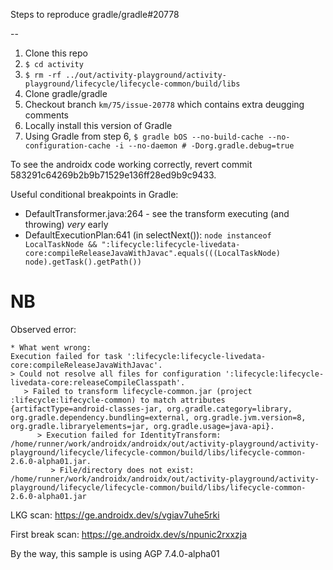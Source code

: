 Steps to reproduce gradle/gradle#20778

--

1. Clone this repo
2. `$ cd activity`
3. `$ rm -rf ../out/activity-playground/activity-playground/lifecycle/lifecycle-common/build/libs`
4. Clone gradle/gradle
5. Checkout branch `km/75/issue-20778` which contains extra deugging comments
6. Locally install this version of Gradle
7. Using Gradle from step 6, `$ gradle bOS --no-build-cache --no-configuration-cache -i --no-daemon # -Dorg.gradle.debug=true`

To see the androidx code working correctly, revert commit 583291c64269b2b9b71529e136ff28ed9b9c9433.

Useful conditional breakpoints in Gradle:

* DefaultTransformer.java:264 - see the transform executing (and throwing) _very_ early
* DefaultExecutionPlan:641 (in selectNext()): `node instanceof LocalTaskNode && ":lifecycle:lifecycle-livedata-core:compileReleaseJavaWithJavac".equals(((LocalTaskNode) node).getTask().getPath())`

# NB

Observed error:
```
* What went wrong:
Execution failed for task ':lifecycle:lifecycle-livedata-core:compileReleaseJavaWithJavac'.
> Could not resolve all files for configuration ':lifecycle:lifecycle-livedata-core:releaseCompileClasspath'.
   > Failed to transform lifecycle-common.jar (project :lifecycle:lifecycle-common) to match attributes {artifactType=android-classes-jar, org.gradle.category=library, org.gradle.dependency.bundling=external, org.gradle.jvm.version=8, org.gradle.libraryelements=jar, org.gradle.usage=java-api}.
      > Execution failed for IdentityTransform: /home/runner/work/androidx/androidx/out/activity-playground/activity-playground/lifecycle/lifecycle-common/build/libs/lifecycle-common-2.6.0-alpha01.jar.
         > File/directory does not exist: /home/runner/work/androidx/androidx/out/activity-playground/activity-playground/lifecycle/lifecycle-common/build/libs/lifecycle-common-2.6.0-alpha01.jar
```

LKG scan:
https://ge.androidx.dev/s/vgiav7uhe5rki

First break scan:
https://ge.androidx.dev/s/npunic2rxxzja

By the way, this sample is using AGP 7.4.0-alpha01